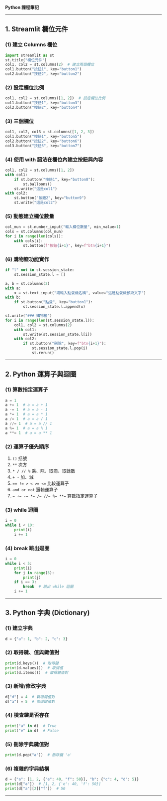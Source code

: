 **Python 課程筆記**

---

## **1. Streamlit 欄位元件**

### **(1) 建立 Columns 欄位**
```python
import streamlit as st
st.title("欄位元件")
col1, col2 = st.columns(2)  # 建立兩個欄位
col1.button("按鈕1", key="button1")
col2.button("按鈕2", key="button2")
```

### **(2) 設定欄位比例**
```python
col1, col2 = st.columns([1, 2])  # 設定欄位比例
col1.button("按鈕1", key="button3")
col2.button("按鈕2", key="button4")
```

### **(3) 三個欄位**
```python
col1, col2, col3 = st.columns([1, 2, 3])
col1.button("按鈕1", key="button5")
col2.button("按鈕2", key="button6")
col3.button("按鈕3", key="button7")
```

### **(4) 使用 with 語法在欄位內建立按鈕與內容**
```python
col1, col2 = st.columns([1, 2])
with col1:
    if st.button("按鈕1", key="button8"):
        st.balloons()
    st.write("這是col1")
with col2:
    st.button("按鈕2", key="button9")
    st.write("這是col2")
```

### **(5) 動態建立欄位數量**
```python
col_mun = st.number_input("輸入欄位數量", min_value=1)
cols = st.columns(col_mun)
for i in range(len(cols)):
    with cols[i]:
        st.button(f"按鈕{i+1}", key=f"btn{i+1}")
```

### **(6) 購物籃功能實作**
```python
if "l" not in st.session_state:
    st.session_state.l = []

a, b = st.columns(2)
with a:
    x = st.text_input("請輸入點餐機名稱", value="這是點餐機預設文字")
with b:
    if st.button("點餐", key="button1"):
        st.session_state.l.append(x)

st.write("### 購物籃")
for i in range(len(st.session_state.l)):
    col1, col2 = st.columns(2)
    with col1:
        st.write(st.session_state.l[i])
    with col2:
        if st.button("刪除", key=f"btn{i+1}"):
            st.session_state.l.pop(i)
            st.rerun()
```

---

## **2. Python 運算子與迴圈**

### **(1) 算數指定運算子**
```python
a = 1
a += 1  # a = a + 1
a -= 1  # a = a - 1
a *= 1  # a = a * 1
a /= 1  # a = a / 1
a //= 1  # a = a // 1
a %= 1  # a = a % 1
a **= 1  # a = a ** 1
```

### **(2) 運算子優先順序**
1. `()` 括號
2. `**` 次方
3. `* / // %` 乘、除、取商、取餘數
4. `+ -` 加、減
5. `== != > < >= <=` 比較運算子
6. `and or not` 邏輯運算子
7. `= += -= *= /= //= %= **=` 算數指定運算子

### **(3) while 迴圈**
```python
i = 0
while i < 10:
    print(i)
    i += 1
```

### **(4) break 跳出迴圈**
```python
i = 0
while i < 5:
    print(i)
    for j in range(5):
        print(j)
    if i == 3:
        break  # 跳出 while 迴圈
    i += 1
```

---

## **3. Python 字典 (Dictionary)**

### **(1) 建立字典**
```python
d = {"a": 1, "b": 2, "c": 3}
```

### **(2) 取得鍵、值與鍵值對**
```python
print(d.keys())  # 取得鍵
print(d.values())  # 取得值
print(d.items())  # 取得鍵值對
```

### **(3) 新增/修改字典**
```python
d["d"] = 4  # 新增鍵值對
d["a"] = 5  # 修改鍵值對
```

### **(4) 檢查鍵是否存在**
```python
print("a" in d)  # True
print("e" in d)  # False
```

### **(5) 刪除字典鍵值對**
```python
print(d.pop("a"))  # 刪除鍵 'a'
```

### **(6) 複雜的字典結構**
```python
d = {"a": [1, 2, {"e": 40, "f": 50}], "b": {"c": 4, "d": 5}}
print(d["a"])  # [1, 2, {'e': 40, 'f': 50}]
print(d["a"][2]["f"])  # 50
```

---


